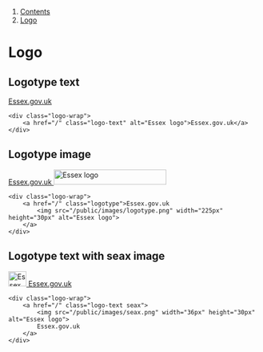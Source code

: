 1.  [Contents](/docs/core/contents)
2.  [Logo](#)

# Logo

## Logotype text
<div class="logo-wrap">
	<a href="/" class="logo-text" alt="Essex logo">Essex.gov.uk</a>
</div>

	<div class="logo-wrap">
		<a href="/" class="logo-text" alt="Essex logo">Essex.gov.uk</a>
	</div>


## Logotype image

<div class="logo-wrap">
	<a href="/" class="logotype">Essex.gov.uk
		<img src="/public/images/logotype.png" width="225px" height="30px" alt="Essex logo">
	</a>
</div>

	<div class="logo-wrap">
		<a href="/" class="logotype">Essex.gov.uk
			<img src="/public/images/logotype.png" width="225px" height="30px" alt="Essex logo">
		</a>
	</div>

## Logotype text with seax image

<div class="logo-wrap">
	<a href="/" class="logo-text seax">
		<img src="/public/images/seax.png" width="36px" height="30px" alt="Essex logo">
		Essex.gov.uk
	</a>
</div>

	<div class="logo-wrap">
		<a href="/" class="logo-text seax">
			<img src="/public/images/seax.png" width="36px" height="30px" alt="Essex logo">
			Essex.gov.uk
		</a>
	</div>